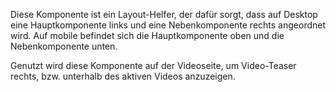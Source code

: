 Diese Komponente ist ein Layout-Helfer, der dafür sorgt, dass auf Desktop eine Hauptkomponente links und eine Nebenkomponente rechts angeordnet wird. Auf mobile befindet sich die Hauptkomponente oben und die Nebenkomponente unten.

Genutzt wird diese Komponente auf der Videoseite, um Video-Teaser rechts, bzw. unterhalb des aktiven Videos anzuzeigen.